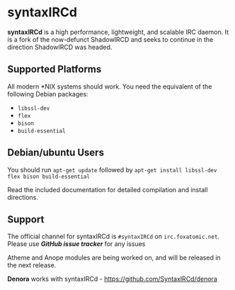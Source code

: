 # syntaxIRCd

**syntaxIRCd** is a high performance, lightweight, and scalable
IRC daemon. It is a fork of the now-defunct ShadowIRCD and seeks to continue in
the direction ShadowIRCD was headed.

## Supported Platforms

All modern \*NIX systems should work. You need the equivalent of the following
Debian packages:

 - `libssl-dev`
 - `flex`
 - `bison`
 - `build-essential`

## Debian/ubuntu Users

You should run `apt-get update` followed by `apt-get install libssl-dev flex bison build-essential`

Read the included documentation for detailed compilation and install
directions.

## Support

The official channel for syntaxIRCd is `#syntaxIRCd` on
`irc.foxatomic.net`. 
Please use ***GitHub issue tracker*** for any issues

Atheme and Anope modules are being worked on, and will be released in the next release.

**Denora** works with syntaxIRCd - https://github.com/SyntaxIRCd/denora
